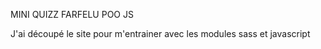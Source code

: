 MINI QUIZZ FARFELU POO JS

J'ai découpé le site pour m'entrainer avec les modules sass et javascript